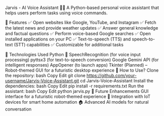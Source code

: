 Jarvis - AI Voice Assistant 🚀🤖
A Python-based personal voice assistant that helps users perform tasks using voice commands.

🔹 Features
✅ Open websites like Google, YouTube, and Instagram
✅ Fetch the latest news and provide weather updates
✅ Answer general knowledge and factual questions
✅ Perform voice-based Google searches
✅ Open installed applications on your PC
✅ Text-to-speech (TTS) and speech-to-text (STT) capabilities
✅ Customizable for additional tasks

🔹 Technologies Used
Python 🐍
SpeechRecognition (for voice input processing)
pyttsx3 (for text-to-speech conversion)
Google Gemini API (for intelligent responses)
AppOpener (to launch apps)
Tkinter (Planned) – Robot-themed GUI for a futuristic desktop experience
🔹 How to Use?
Clone the repository:
bash
Copy
Edit
git clone https://github.com/your-username/Jarvis-Voice-Assistant.git
cd Jarvis-Voice-Assistant
Install the dependencies:
bash
Copy
Edit
pip install -r requirements.txt
Run the assistant:
bash
Copy
Edit
python jarvis.py
🔹 Future Enhancements
GUI interface for a futuristic robot-themed experience 🤖
Integration with IoT devices for smart home automation 🏠
Advanced AI models for natural conversation
